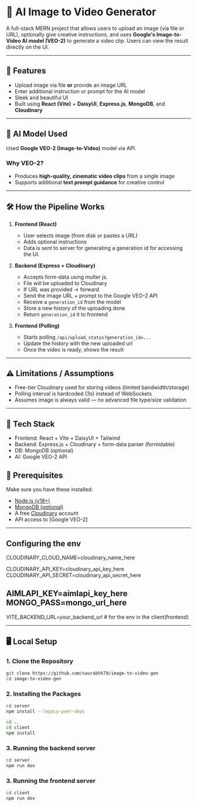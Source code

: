 # 🧠 AI Image to Video Generator

A full-stack MERN project that allows users to upload an image (via file or URL), optionally give creative instructions, and uses **Google's Image-to-Video AI model (VEO-2)** to generate a video clip. Users can view the result directly on the UI.

---

## 🚀 Features

- Upload image via file **or** provide an image URL
- Enter additional instruction or prompt for the AI model
- Sleek and beautiful UI
- Built using **React (Vite)** + **DaisyUI**, **Express.js**, **MongoDB**, and **Cloudinary**

---

## 🤖 AI Model Used

Used **Google VEO-2 (Image-to-Video)** model via API.

### Why VEO-2?

- Produces **high-quality, cinematic video clips** from a single image
- Supports additional **text prompt guidance** for creative control

---

## 🛠️ How the Pipeline Works

1. **Frontend (React)**
   - User selects image (from disk or pastes a URL)
   - Adds optional instructions
   - Data is sent to server for generating a generation id for accessing the UI.

2. **Backend (Express + Cloudinary)**
   - Accepts form-data using multer js.
   - File will be uploaded  to Cloudinary
   - If URL was provided → forward
   - Send the image URL + prompt to the Google VEO-2 API
   - Receive a `generation_id` from the model
   - Store a new history of the uploading done
   - Return `generation_id`  it to frontend

3. **Frontend (Polling)**
   - Starts polling `/api/upload_status?generation_id=...`
   - Update the history with the new uploaded url
   - Once the video is ready, shows the result

---

## ⚠️ Limitations / Assumptions

- Free-tier Cloudinary used for storing videos (limited bandwidth/storage)
- Polling interval is hardcoded (3s) instead of WebSockets
- Assumes image is always valid — no advanced file type/size validation

---

## 🧰 Tech Stack

- Frontend: React + Vite + DaisyUI + Tailwind
- Backend: Express.js + Cloudinary + form-data parser (formidable)
- DB: MongoDB (optional)
- AI: Google VEO-2 API


## 🧩 Prerequisites

Make sure you have these installed:

- [Node.js (v18+)](https://nodejs.org/)
- [MongoDB (optional)](https://www.mongodb.com/)
- A free [Cloudinary](https://cloudinary.com/) account
- API access to [Google VEO-2]

---

## Configuring the env

CLOUDINARY_CLOUD_NAME=cloudinary_name_here

CLOUDINARY_API_KEY=cloudinary_api_key_here
CLOUDINARY_API_SECRET=cloudinary_api_secret_here

AIMLAPI_KEY=aimlapi_key_here
MONGO_PASS=mongo_url_here
---
VITE_BACKEND_URL=your_backend_url # for the env in the client(frontend)

---
## 🖥️ Local Setup

### 1. Clone the Repository

```bash
git clone https://github.com/saurabhk79/image-to-video-gen
cd image-to-video-gen
```

### 2. Installing the Packages
```bash
cd server
npm install --legacy-peer-deps

cd ..
cd client
npm install
```

### 3. Running the backend server
``` bash
cd server
npm run dev
```

### 3. Running the frontend server
``` bash
cd client
npm run dev
```
